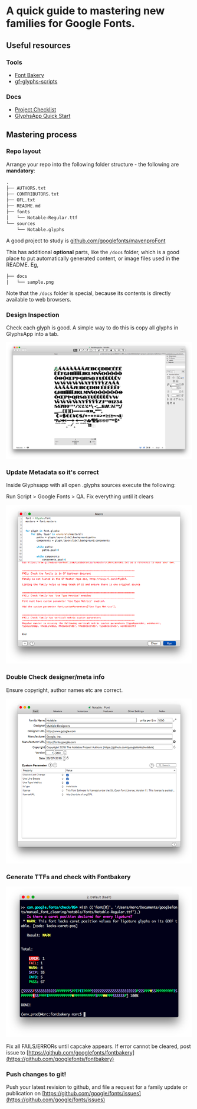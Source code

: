 # A quick guide to mastering new families for Google Fonts.

## Useful resources

### Tools

- [Font Bakery](http://github.com/googlefonts/fontbakery)
- [gf-glyphs-scripts](https://github.com/googlefonts/gf-glyphs-scripts)

### Docs

- [Project Checklist](ProjectChecklist.md)
- [GlyphsApp Quick Start](QuickStartGlyphs.md)

## Mastering process

### Repo layout

Arrange your repo into the following folder structure - the following are **mandatory**:

    .
    ├── AUTHORS.txt
    ├── CONTRIBUTORS.txt
    ├── OFL.txt
    ├── README.md
    ├── fonts
    │   └── Notable-Regular.ttf
    └── sources
        └── Notable.glyphs

A good project to study is [github.com/googlefonts/mavenproFont](https://github.com/googlefonts/mavenproFont)

This has additional **optional** parts, like the `/docs` folder, which is a good place to put automatically generated content, or image files used in the README. Eg,

    ├── docs
    │   └── sample.png

Note that the `/docs` folder is special, because its contents is directly available to web browsers.

### Design Inspection

Check each glyph is good. A simple way to do this is copy all glyphs in GlyphsApp into a tab.

![All glyphs of a font open in a tab of GlyphsApp](assets/MasteringNewFamiliesForGF/Mastering0.png 'All glyphs of a font open in a tab of GlyphsApp')

### Update Metadata so it's correct

Inside Glyphsapp with all open .glyphs sources execute the following:

Run Script > Google Fonts > QA. Fix everything until it clears

![Google Fonts QA Script](assets/MasteringNewFamiliesForGF/Mastering1.png 'Google Fonts QA Script')

### Double Check designer/meta info

Ensure copyright, author names etc are correct.

![GlyphsApp font info window](assets/MasteringNewFamiliesForGF/Mastering2.png 'GlyphsApp font info window')

### Generate TTFs and check with Fontbakery

![Checking TTF font files with FontBakery in the command line](assets/MasteringNewFamiliesForGF/Mastering3.png 'Checking TTF font files with FontBakery in the command line')

Fix all FAILS/ERRORs until capcake appears. If error cannot be cleared, post issue to [https://github.com/googlefonts/fontbakery](https://github.com/googlefonts/fontbakery)

### Push changes to git!

Push your latest revision to github, and file a request for a family update or publication on [https://github.com/google/fonts/issues](https://github.com/google/fonts/issues)
